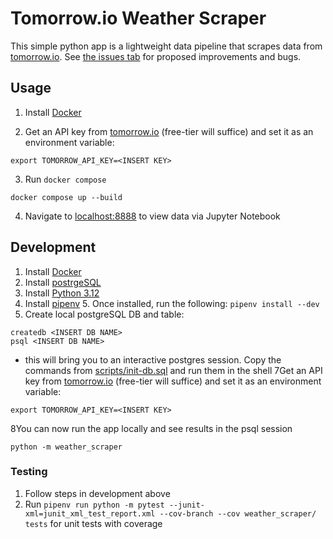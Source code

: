 # Tomorrow.io Weather Scraper
This simple python app is a lightweight data pipeline that scrapes data from [tomorrow.io](tomorrow.io). See [the issues tab](https://github.com/ross-dib/tomorrow_io_scraper/issues) for proposed improvements and bugs.

## Usage
1. Install [Docker](https://docs.docker.com/get-docker/)

2. Get an API key from [tomorrow.io](https://app.tomorrow.io/home) (free-tier will suffice) and set it as an environment variable: 
```console
export TOMORROW_API_KEY=<INSERT KEY>
```
3. Run `docker compose`
```console
docker compose up --build 
```
4. Navigate to [localhost:8888](http://localhost:8888/notebooks/tomorrow_io_analysis.ipynb) to view data via Jupyter Notebook

## Development
1. Install [Docker](https://docs.docker.com/get-docker/)
2. Install [postrgeSQL](https://www.postgresql.org/download/)
3. Install [Python 3.12](https://www.python.org/downloads/release/python-3120/)
4. Install [pipenv](https://pipenv.pypa.io/en/latest/installation.html)
   5. Once installed, run the following: ```pipenv install --dev```
6. Create local postgreSQL DB and table:
```
createdb <INSERT DB NAME>
psql <INSERT DB NAME>
```
- this will bring you to an interactive postgres session. Copy the commands from [scripts/init-db.sql](https://github.com/ross-dib/tomorrow_io_scraper/blob/main/scripts/init-db.sql) and run them in the shell
7Get an API key from [tomorrow.io](https://app.tomorrow.io/home) (free-tier will suffice) and set it as an environment variable: 
```
export TOMORROW_API_KEY=<INSERT KEY>
```
8You can now run the app locally and see results in the psql session
```
python -m weather_scraper
```

### Testing
1. Follow steps in development above
2. Run ```pipenv run python -m pytest --junit-xml=junit_xml_test_report.xml --cov-branch --cov weather_scraper/ tests``` for unit tests with coverage






